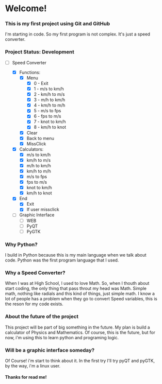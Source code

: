 # Welcome!

### This is my first project using Git and GitHub

I'm starting in code. So my first program is not complex. It's just a speed converter.

### Project Status: **Development**

- [ ] Speed Converter

	- [x] Functions:
		- [x] Menu
			- [x] 0 - Exit 
			- [x] 1 - m/s to km/h
			- [x] 2 - km/h to m/s
			- [x] 3 - m/h to km/h
			- [x] 4 - km/h to m/h
			- [x] 5 - m/s to fps
			- [x] 6 - fps to m/s
			- [x] 7 - knot to km/h
			- [x] 8 - km/h to knot  
		- [x] Clear
		- [x] Back to menu
		- [x] MissClick

	- [x] Calculators:
		- [x] m/s to km/h
		- [x] km/h to m/s
		- [x] m/h to km/h
		- [x] km/h to m/h
		- [x] m/s to fps
		- [x] fps to m/s
		- [x] knot to km/h
		- [x] km/h to knot

	- [x] End
		- [x] Exit
		- [x] If user missclick

	- [ ] Graphic Interface
		- [ ] WEB
 		- [ ] PyQT
 		- [ ] PyGTK

### Why Python?

I build in Python because this is my main language when we talk about code. Python was the first program language that I used. 

### Why a Speed Converter?

When I was at High School, I used to love Math. So, when I thouth about start coding, the only thing that pass throut my head was Math. Simple math, nothing like radials and this kind of things, just simple math. I know a lot of people has a problem when they go to convert Speed variables, this is the reson for my code exists. 

### About the future of the project

This project will be part of big something in the future. My plan is build a calculator of Physics and Mathematics. Of course, this is the future, but for now, i'm using this to learn python and programing logic.

### Will be a graphic interface someday?

Of Course! i'm start to think about it. In the first try I'll try pyQT and pyGTK, by the way, i'm a linux user. 

#### Thanks for read me!